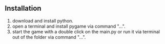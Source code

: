 ## Installation

1. download and install python.
2. open a terminal and install pygame via command "...".
3. start the game with a double click on the main.py or run it via terminal out of the folder via command "...".
